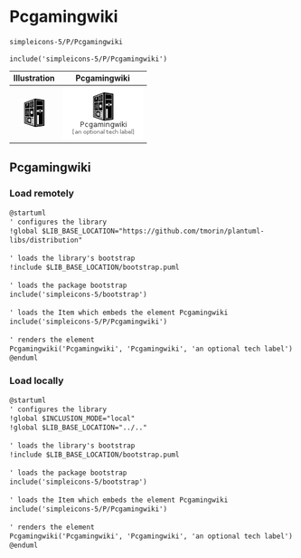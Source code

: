 # Pcgamingwiki


```text
simpleicons-5/P/Pcgamingwiki
```

```text
include('simpleicons-5/P/Pcgamingwiki')
```



| Illustration | Pcgamingwiki |
| :---: | :---: |
| ![illustration for Illustration](../../simpleicons-5/P/Pcgamingwiki.png) | ![illustration for Pcgamingwiki](../../simpleicons-5/P/Pcgamingwiki.Local.png) |




## Pcgamingwiki

### Load remotely
```plantuml
@startuml
' configures the library
!global $LIB_BASE_LOCATION="https://github.com/tmorin/plantuml-libs/distribution"

' loads the library's bootstrap
!include $LIB_BASE_LOCATION/bootstrap.puml

' loads the package bootstrap
include('simpleicons-5/bootstrap')

' loads the Item which embeds the element Pcgamingwiki
include('simpleicons-5/P/Pcgamingwiki')

' renders the element
Pcgamingwiki('Pcgamingwiki', 'Pcgamingwiki', 'an optional tech label')
@enduml
```

### Load locally
```plantuml
@startuml
' configures the library
!global $INCLUSION_MODE="local"
!global $LIB_BASE_LOCATION="../.."

' loads the library's bootstrap
!include $LIB_BASE_LOCATION/bootstrap.puml

' loads the package bootstrap
include('simpleicons-5/bootstrap')

' loads the Item which embeds the element Pcgamingwiki
include('simpleicons-5/P/Pcgamingwiki')

' renders the element
Pcgamingwiki('Pcgamingwiki', 'Pcgamingwiki', 'an optional tech label')
@enduml
```

